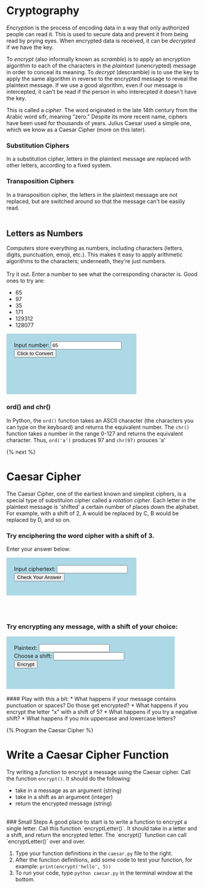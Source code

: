 # Cryptography
*Encryption* is the process of encoding data in a way that only authorized people can read it. This is used to secure data and prevent it from being read by prying eyes. When encrypted data is received, it can be *decrypted* if we have the key.

To *encrypt* (also informally known as *scramble*) is to apply an encryption algorithm to each of the characters in the *plaintext* (unencrypted) message in order to conceal its meaning. To *decrypt* (descramble) is to use the key to apply the same algorithm in reverse to the encrypted message to reveal the plaintext message. If we use a good algorithm, even if our message is intercepted, it can’t be read if the person in who interecpted it doesn't have the key.

This is called a *cipher*. The word originated in the late 14th century from the Arabic word sifr, meaning “zero.”  Despite its more recent name, ciphers have been used for thousands of years. Julius Caesar used a simple one, which we know as a Caesar Cipher (more on this later).

### Substitution Ciphers
In a substitution cipher, letters in the plaintext message are replaced with other letters, according to a fixed system.

### Transposition Ciphers
In a transposition cipher, the letters in the plaintext message are not replaced, but are switched around so that the message can't be easiliy read.
<br><br>

## Letters as Numbers
Computers store everything as numbers, including characters (letters, digits, punctuation, emoji, etc.). This makes it easy to apply arithmetic algorithms to the characters; underneath, they're just numbers.
<br><br>
Try it out. Enter a number to see what the corresponding character is. Good ones to try are:
* 65
* 97
* 35
* 171
* 129312
* 128077

<div style="background-color:lightblue; padding:20px; width:300px;">
	Input number: 
	<input id="ordNumberInput" type="number" min="0" value="65" size="30"><br>
	<input type="button" value="Click to Convert" onclick="convertToEmoji();">
	<div id="emojiOutput" style="width:100px; font-size:48px;">&nbsp;</div>
<br></div>

<script>
	function convertToEmoji(){
		var num = document.getElementById("ordNumberInput").value;
		var emoji = String.fromCharCode(num);
		emoji = '&#x'+num
		document.getElementById('emojiOutput').innerText = String.fromCodePoint(num);;
	}
</script>

### ord() and chr()
In Python, the `ord()` function takes an ASCII character (the characters you can type on the keyboard) and returns the equivalent number.  The `chr()` function takes a number in the range 0-127 and returns the equivalent character.
Thus, `ord('a')` produces 97
and `chr(97)` prouces 'a'

{% next %}

# Caesar Cipher
The Caesar Cipher, one of the earliest known and simplest ciphers, is a special type of substituion cipher called a *rotation cipher*. Each letter in the plaintext message is 'shifted' a certain number of places down the alphabet. For example, with a shift of 2, A would be replaced by C, B would be replaced by D, and so on.

### Try enciphering the word **cipher** with a shift of 3. 
Enter your answer below:

<div style="background-color:lightblue; padding:20px; width:300px;">
	Input ciphertext: 
	<input id="textInput1" type="text"><br>
	<input type="button" value="Check Your Answer" onclick="checkAnswer();">
	<div id="output1" style="width:200px;"> </div>
<br></div>

<script>
	function checkAnswer(){
		var txt = document.getElementById("textInput1").value;
		if (txt == 'flskhu'){
		  document.getElementById('output1').innerText = 'Correct!';
	  } else {
      document.getElementById('output1').innerText = 'Incorrect. Try Again';
    }
  }
</script>
<br><br>
### Try encrypting any message, with a shift of your choice:
<div style="background-color:lightblue; padding:20px; width:400px;">
	Plaintext: 
	<input id="textInput2" type="text"><br>
	Choose a shift:
	<input id="shiftInput" type="number" width="20"><br>
	<input type="button" value="Encrypt" onclick="encipherCaesar();">
	<div id="output2" style="width:200px;">&nbsp; </div>
<br></div>


<script>
	function encipherCaesar(){
      	var plaintext = document.getElementById("textInput2").value;
      	var shift = document.getElementById("shiftInput").value % 26;
      	var ciphertext = "";
      	document.getElementById('output2').innerText = "encrypting...";
      	for (var i=0; i<plaintext.length; i++){
        	var chr = plaintext[i];
		var ordNum = 0;
		if (chr >= 'a' && chr <= 'z'){
	  		ordNum = chr.charCodeAt(0) + shift;
          		if (ordNum > 'z'.charCodeAt(0)){
	    			ordNum = ordNum - 26;
          		} else if (ordNum < 'a'.charCodeAt(0)){
	     			ordNum = ordNum + 26;
          		}
		} else if (chr >= 'A' && chr <= 'Z'){
	  		ordNum = chr.charCodeAt(0) + shift;
          		if (ordNum > 'Z'.charCodeAt(0)){
	    			ordNum = ordNum - 26;
          		} else if (ordNum < 'A'.charCodeAt(0)){
	    			ordNum = ordNum + 26;
          		}
		} else {
	  		ordNum = chr.charCodeAt(0);
		}
        	ciphertext += String.fromCharCode(ordNum);
      	}		
      	document.getElementById('output2').innerText = ciphertext;
    }
  
</script>
<br>
#### Play with this a bit:
* What happens if your message contains punctuation or spaces? Do those get encrypted? 
* What happens if you encrypt the letter "x" with a shift of 5? 
* What happens if you try a negative shift? 
* What happens if you mix uppercase and lowercase letters?
<br>

{% Program the Caesar Cipher  %}
# Write a Caesar Cipher Function
Try writing a *function* to encrypt a message using the Caesar cipher.
Call the function `encrypt()`. It should do the following:
* take in a message as an argument (string)
* take in a shift as an argument (integer)
* return the encrypted message (string)
<br>
### Small Steps
A good place to start is to write a function to encrypt a single letter. Call this function `encryptLetter()`. It should take in a letter and a shift, and return the encrypted letter. The `encrypt()` function can call `encryptLetter()` over and over.
  
  
1. Type your function definitions in the `caesar.py` file to the right. 
2. After the function definitions, add some code to test your function, for example: `print(encrypt('hello', 5))`
3. To run your code, type `python caesar.py` in the terminal window at the bottom.

